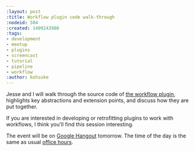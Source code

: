 ```yaml
---
:layout: post
:title: Workflow plugin code walk-through
:nodeid: 504
:created: 1409243908
:tags:
- development
- meetup
- plugins
- screencast
- tutorial
- pipeline
- workflow
:author: kohsuke
---
```

Jesse and I will walk through the source code of [the workflow plugin](https://github.com/jenkinsci/workflow-plugin), highlights key abstractions and extension points, and discuss how they are put together.

If you are interested in developing or retrofitting plugins to work with workflows, I think you'll find this session interesting.

The event will be on [Google Hangout](https://plus.google.com/events/cojjhg4kkpffkbpakj723fdht9k) tomorrow. The time of the day is the same as usual [office hours](http://www.timeanddate.com/worldclock/fixedtime.html?msg=Workflow+walk-through&iso=20140829T11&p1=224&ah=1&sort=1).

